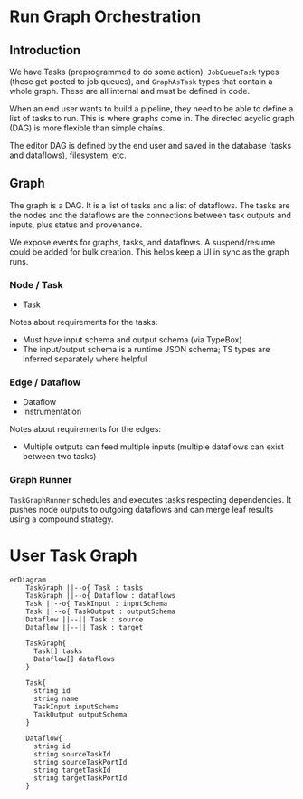 # Run Graph Orchestration

## Introduction

We have Tasks (preprogrammed to do some action), `JobQueueTask` types (these get posted to job queues), and `GraphAsTask` types that contain a whole graph. These are all internal and must be defined in code.

When an end user wants to build a pipeline, they need to be able to define a list of tasks to run. This is where graphs come in. The directed acyclic graph (DAG) is more flexible than simple chains.

The editor DAG is defined by the end user and saved in the database (tasks and dataflows), filesystem, etc.

## Graph

The graph is a DAG. It is a list of tasks and a list of dataflows. The tasks are the nodes and the dataflows are the connections between task outputs and inputs, plus status and provenance.

We expose events for graphs, tasks, and dataflows. A suspend/resume could be added for bulk creation. This helps keep a UI in sync as the graph runs.

### Node / Task

- Task

Notes about requirements for the tasks:

- Must have input schema and output schema (via TypeBox)
- The input/output schema is a runtime JSON schema; TS types are inferred separately where helpful

### Edge / Dataflow

- Dataflow
- Instrumentation

Notes about requirements for the edges:

- Multiple outputs can feed multiple inputs (multiple dataflows can exist between two tasks)

### Graph Runner

`TaskGraphRunner` schedules and executes tasks respecting dependencies. It pushes node outputs to outgoing dataflows and can merge leaf results using a compound strategy.

# User Task Graph

```mermaid
erDiagram
    TaskGraph ||--o{ Task : tasks
    TaskGraph ||--o{ Dataflow : dataflows
    Task ||--o{ TaskInput : inputSchema
    Task ||--o{ TaskOutput : outputSchema
    Dataflow ||--|| Task : source
    Dataflow ||--|| Task : target

    TaskGraph{
      Task[] tasks
      Dataflow[] dataflows
    }

    Task{
      string id
      string name
      TaskInput inputSchema
      TaskOutput outputSchema
    }

    Dataflow{
      string id
      string sourceTaskId
      string sourceTaskPortId
      string targetTaskId
      string targetTaskPortId
    }
```
